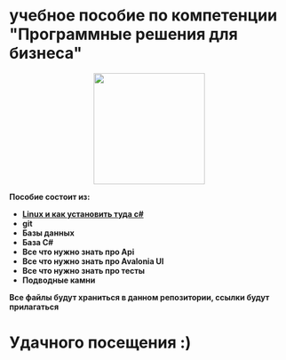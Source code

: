 # учебное пособие по компетенции "Программные решения для бизнеса"

<p align="center">
<img src="https://sun9-40.userapi.com/impg/6pE9CtpBB-6h8iCs2bdXeKLFYxkolBMvu0M0Xw/ygva-nnvQa8.jpg?size=400x400&quality=95&sign=8f1f91881609b04d785e344e70b6661c&type=album" width="200"/>
</p>

<b>Пособие состоит из:<b>
- <a href="https://github.com/prn-ic/ws-study-guide/wiki/Linux">Linux и как установить туда c#</a>
- git
- Базы данных
- База C#
- Все что нужно знать про Api
- Все что нужно знать про Avalonia UI
- Все что нужно знать про тесты
- Подводные камни

Все файлы будут храниться в данном репозитории, ссылки будут прилагаться

# Удачного посещения :)
